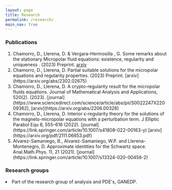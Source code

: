 ```yaml
---
layout: page
title: Research
permalink: /research/
main_nav: true
---
```


<h3 id="publication">Publications</h3>
<ol>
  <li>Chamorro, D., Llerena, D. & Vergara-Hermosilla , G. Some remarks about the stationary Micropolar fluid equations: existence, regularity and uniqueness .  (2023) Preprint. <a href="https://arxiv.org/abs/2306.04270" title="arxiv">arxiv</a></li>
  <li>Chamorro, D., Llerena, D. Partial suitable solutions for the micropolar equations and regularity properties.  (2023) Preprint.  [arxiv](https://arxiv.org/abs/2302.02675)</li>
  <li>Chamorro, D., Llerena, D. A crypto-regularity result for the micropolar fluids equations. Journal of Mathematical Analysis and Applications, 520(2). (2023). [journal](https://www.sciencedirect.com/science/article/abs/pii/S0022247X22009362), [arxiv](https://arxiv.org/abs/2206.00328)</li>
  <li> Chamorro, D., Llerena, D. Interior ϵ-regularity theory for the solutions of the magneto-micropolar equations with a perturbation term. J Elliptic Parabol Equ 8, 555–616 (2022). [journal](https://link.springer.com/article/10.1007/s41808-022-00163-y) [arxiv](https://arxiv.org/pdf/2111.06653.pdf)</li>
  <li>Alvarez-Samaniego, B., Alvarez-Samaniego, W.P. and Llerena-Montenegro, D. Approximate identities for the Schwartz space. Anal.Math.Phys. 11, 21 (2021). [journal](https://link.springer.com/article/10.1007/s13324-020-00456-2)</li>
</ol>

<h3 id="researhgroups">Research groups</h3>
<dl>
<li> Part of the research group of analysis and PDE's, GANEDP. </li>
</dl>

